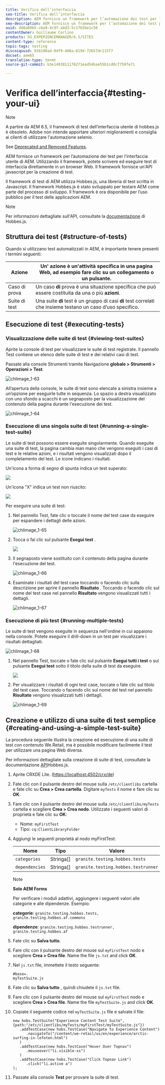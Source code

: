 ```yaml
---
title: Verifica dell’interfaccia
seo-title: Verifica dell’interfaccia
description: AEM fornisce un framework per l’automazione dei test per l’interfaccia utente di AEM
seo-description: AEM fornisce un framework per l’automazione dei test per l’interfaccia utente di AEM
uuid: 408a60b5-cba9-4c9f-abd3-5c1fb5be1c50
contentOwner: Guillaume Carlino
products: SG_EXPERIENCEMANAGER/6.5/SITES
content-type: reference
topic-tags: testing
discoiquuid: 938100ad-94f9-408a-819d-72657dc115f7
docset: aem65
translation-type: tm+mt
source-git-commit: b3e1493811176271ead54bae55b1cd0cf759fe71

---
```



# Verifica dell’interfaccia{#testing-your-ui}

>[!NOTE]
>
>A partire da AEM 6.5, il framework di test dell’interfaccia utente di hobbes.js è obsoleto. Adobe non intende apportare ulteriori miglioramenti e consiglia ai clienti di utilizzare l&#39;automazione selenio.
>
>See [Deprecated and Removed Features](/help/release-notes/deprecated-removed-features.md).

AEM fornisce un framework per l’automazione dei test per l’interfaccia utente di AEM. Utilizzando il framework, potete scrivere ed eseguire test di interfaccia direttamente in un browser Web. Il framework fornisce un&#39;API javascript per la creazione di test.

Il framework di test di AEM utilizza Hobbes.js, una libreria di test scritta in Javascript. Il framework Hobbes.js è stato sviluppato per testare AEM come parte del processo di sviluppo. Il framework è ora disponibile per l’uso pubblico per il test delle applicazioni AEM.

>[!NOTE]
>
>Per informazioni dettagliate sull&#39;API, consultate la [documentazione](https://helpx.adobe.com/experience-manager/6-5/sites/developing/using/reference-materials/test-api/index.html) di Hobbes.js.

## Struttura dei test {#structure-of-tests}

Quando si utilizzano test automatizzati in AEM, è importante tenere presenti i termini seguenti:

| Azione | Un&#39; **azione** è un&#39;attività specifica in una pagina Web, ad esempio fare clic su un collegamento o un pulsante. |
|---|---|
| Caso di prova | Un caso **di** prova è una situazione specifica che può essere costituita da una o più **azioni**. |
| Suite di test | Una suite **di** test è un gruppo di casi **di** test correlati che insieme testano un caso d’uso specifico. |

## Esecuzione di test {#executing-tests}

### Visualizzazione delle suite di test {#viewing-test-suites}

Aprite la console di test per visualizzare le suite di test registrate. Il pannello Test contiene un elenco delle suite di test e dei relativi casi di test.

Passate alla console Strumenti tramite Navigazione **globale > Strumenti > Operazioni > Test**.

![chlimage_1-63](assets/chlimage_1-63.png)

All’apertura della console, le suite di test sono elencate a sinistra insieme a un’opzione per eseguirle tutte in sequenza. Lo spazio a destra visualizzato con uno sfondo a scacchi è un segnaposto per la visualizzazione del contenuto della pagina durante l&#39;esecuzione dei test.

![chlimage_1-64](assets/chlimage_1-64.png)

### Esecuzione di una singola suite di test {#running-a-single-test-suite}

Le suite di test possono essere eseguite singolarmente. Quando eseguite una suite di test, la pagina cambia man mano che vengono eseguiti i casi di test e le relative azioni, e i risultati vengono visualizzati dopo il completamento del test. Le icone indicano i risultati.

Un&#39;icona a forma di segno di spunta indica un test superato:

![](do-not-localize/chlimage_1-2.png)

Un&#39;icona &quot;X&quot; indica un test non riuscito:

![](do-not-localize/chlimage_1-3.png)

Per eseguire una suite di test:

1. Nel pannello Test, fate clic o toccate il nome del test case da eseguire per espandere i dettagli delle azioni.

   ![chlimage_1-65](assets/chlimage_1-65.png)

1. Tocca o fai clic sul pulsante **Esegui test** .

   ![](do-not-localize/chlimage_1-4.png)

1. Il segnaposto viene sostituito con il contenuto della pagina durante l&#39;esecuzione del test.

   ![chlimage_1-66](assets/chlimage_1-66.png)

1. Esaminate i risultati del test case toccando o facendo clic sulla descrizione per aprire il pannello **Risultato** . Toccando o facendo clic sul nome del test case nel pannello **Risultato** vengono visualizzati tutti i dettagli.

   ![chlimage_1-67](assets/chlimage_1-67.png)

### Esecuzione di più test {#running-multiple-tests}

Le suite di test vengono eseguite in sequenza nell&#39;ordine in cui appaiono nella console. Potete eseguire il drill-down in un test per visualizzare i risultati dettagliati.

![chlimage_1-68](assets/chlimage_1-68.png)

1. Nel pannello Test, toccate o fate clic sul pulsante **Esegui tutti i test** o sul pulsante **Esegui test** sotto il titolo della suite di test da eseguire.

   ![](do-not-localize/chlimage_1-5.png)

1. Per visualizzare i risultati di ogni test case, toccate o fate clic sul titolo del test case. Toccando o facendo clic sul nome del test nel pannello **Risultato** vengono visualizzati tutti i dettagli.

   ![chlimage_1-69](assets/chlimage_1-69.png)

## Creazione e utilizzo di una suite di test semplice {#creating-and-using-a-simple-test-suite}

La procedura seguente illustra la creazione ed esecuzione di una suite di test con contenuto [](/help/sites-developing/we-retail.md)We.Retail, ma è possibile modificare facilmente il test per utilizzare una pagina Web diversa.

Per informazioni dettagliate sulla creazione di suite di test, consultate la documentazione [API](https://helpx.adobe.com/experience-manager/6-5/sites/developing/using/reference-materials/test-api/index.html)Hobbes.js.

1. Aprite CRXDE Lite. ([https://localhost:4502/crx/de](https://localhost:4502/crx/de))
1. Fate clic con il pulsante destro del mouse sulla `/etc/clientlibs` cartella e fate clic su **Crea > Crea cartella**. Digitare `myTests` il nome e fare clic su **OK**.
1. Fare clic con il pulsante destro del mouse sulla `/etc/clientlibs/myTests` cartella e scegliere **Crea > Crea nodo**. Utilizzate i seguenti valori di proprietà e fate clic su **OK**:

   * Nome: `myFirstTest`
   * Tipo: `cq:ClientLibraryFolder`

1. Aggiungi le seguenti proprietà al nodo myFirstTest:

   | Nome | Tipo | Valore |
   |---|---|---|
   | `categories` | Stringa[] | `granite.testing.hobbes.tests` |
   | `dependencies` | Stringa[] | `granite.testing.hobbes.testrunner` |

   >[!NOTE]
   >
   >**Solo AEM Forms**
   >
   >
   >Per verificare i moduli adattivi, aggiungere i seguenti valori alle categorie e alle dipendenze. Esempio:
   >
   >
   >**categorie**: `granite.testing.hobbes.tests, granite.testing.hobbes.af.commons`
   >
   >
   >**dipendenze**: `granite.testing.hobbes.testrunner, granite.testing.hobbes.af`

1. Fate clic su **Salva tutto**.
1. Fare clic con il pulsante destro del mouse sul `myFirstTest` nodo e scegliere **Crea > Crea file**. Name the file `js.txt` and click **OK**.
1. Nel `js.txt` file, immettete il testo seguente:

   ```
   #base=.
   myTestSuite.js
   ```

1. Fate clic su **Salva tutto** , quindi chiudete il `js.txt` file.
1. Fare clic con il pulsante destro del mouse sul `myFirstTest` nodo e scegliere **Crea > Crea file**. Name the file `myTestSuite.js` and click **OK**.
1. Copiate il seguente codice nel `myTestSuite.js` file e salvate il file:

   ```
   new hobs.TestSuite("Experience Content Test Suite", {path:"/etc/clientlibs/myTests/myFirstTest/myTestSuite.js"})
      .addTestCase(new hobs.TestCase("Navigate to Experience Content")
         .navigateTo("/content/we-retail/us/en/experience/arctic-surfing-in-lofoten.html")
      )
      .addTestCase(new hobs.TestCase("Hover Over Topnav")
         .mouseover("li.visible-xs")
      )
      .addTestCase(new hobs.TestCase("Click Topnav Link")
         .click("li.active a")
   );
   ```

1. Passate alla console **Test** per provare la suite di test.
